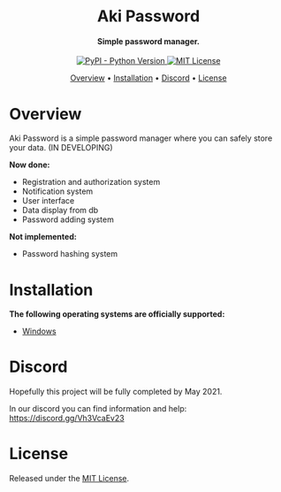 <h1 align = center> Aki Password </h1>

<h4 align="center">Simple password manager.</h4>

<p align="center">

 <a href="https://www.python.org/downloads/">
    <img alt="PyPI - Python Version" src="https://img.shields.io/pypi/pyversions/Red-Discordbot">
  </a>
  <a href="https://opensource.org/licenses/MIT">
     <img src="https://img.shields.io/badge/License-MIT-yellow.svg" alt="MIT License">
  </a>
</p>

<p align="center">
  <a href="#overview">Overview</a>
  •
  <a href="#installation">Installation</a>
  •
  <a href="#discord">Discord</a>
  •
  <a href="#license">License</a>
</p>

# Overview

Aki Password is a simple password manager where you can safely store your data. (IN DEVELOPING)


**Now done:**
 - Registration and authorization system
 - Notification system
 - User interface
 - Data display from db
 - Password adding system
 
**Not implemented:**
 - Password hashing system 

# Installation

**The following operating systems are officially supported:**
 - [Windows](https://vk.com/topic-201228277_47491764)

 # Discord

Hopefully this project will be fully completed by May 2021.

In our discord you can find information and help: https://discord.gg/Vh3VcaEv23

# License

Released under the [MIT License](https://opensource.org/licenses/MIT).
